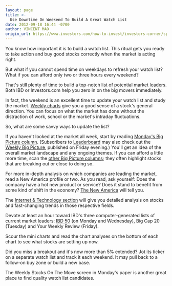 ```yaml
---
layout: page
title: >-
  Use Downtime On Weekend To Build A Great Watch List
date: 2012-09-18 16:44 -0700
author: VINCENT MAO
origin_url: https://www.investors.com/how-to-invest/investors-corner/spend-time-on-weekend-sharpening-your-stock-watch-list
---
```





You know how important it is to build a watch list. This ritual gets you ready to take action and buy good stocks correctly when the market is acting right.


But what if you cannot spend time on weekdays to refresh your watch list? What if you can afford only two or three hours every weekend?


That's still plenty of time to build a top-notch list of potential market leaders. Both IBD or Investors.com help you zero in on the big movers immediately.


In fact, the weekend is an excellent time to update your watch list and study the market. [Weekly charts](http://research.investors.com/ibd-charts.aspx?cht=pvc&type=daily&symbol) give you a good sense of a stock's general direction. You can focus on what the market has done without the distraction of work, school or the market's intraday fluctuations.


So, what are some savvy ways to update the list?


If you haven't looked at the market all week, start by reading [Monday's Big Picture column](http://news.investors.com/investing/big-picture.htm ). (Subscribers to [Leaderboard](http://leaderboard.investors.com/leaderboard/leaders/default.aspx) may also check out the [Weekly Big Picture](http://leaderboard.investors.com/thebigpicture/default.aspx), published on Friday evening.) You'll get an idea of the overall market landscape and any ongoing themes. If you can afford a little more time, scan the [other Big Picture columns](http://news.investors.com/investing/big-picture.htm); they often highlight stocks that are breaking out or close to doing so.


For more in-depth analysis on which companies are leading the market, read a New America profile or two. As you read, ask yourself: Does the company have a hot new product or service? Does it stand to benefit from some kind of shift in the economy? [The New America](http://news.investors.com/business/new-america.htm) will tell you.


The [Internet & Technology section](http://news.investors.com/technology.aspx?nav=NewsTechnology) will give you detailed analysis on stocks and fast-changing trends in those respective fields.


Devote at least an hour toward IBD's three computer-generated lists of current market leaders: [IBD 50](http://research.investors.com/screen-center/?start=ibd) (on Monday and Wednesday), Big Cap 20 (Tuesday) and Your Weekly Review (Friday).


Scour the mini charts and read the chart analyses on the bottom of each chart to see what stocks are setting up now.


Did you miss a breakout and it's now more than 5% extended? Jot its ticker on a separate watch list and track it each weekend. It may pull back to a follow-on buy zone or build a new base.


The Weekly Stocks On The Move screen in Monday's paper is another great place to find quality watch list candidates.




